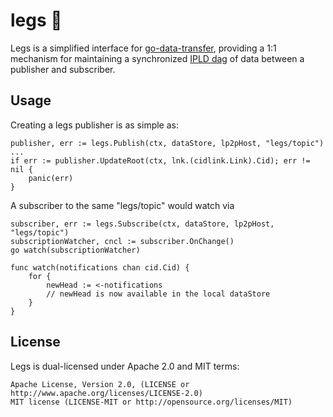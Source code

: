 legs 🦵
===

Legs is a simplified interface for [go-data-transfer](https://github.com/filecoin-project/go-data-transfer),
providing a 1:1 mechanism for maintaining a synchronized [IPLD dag](https://docs.ipld.io/) of data between
a publisher and subscriber.

Usage
---

Creating a legs publisher is as simple as:

```golang
publisher, err := legs.Publish(ctx, dataStore, lp2pHost, "legs/topic")
...
if err := publisher.UpdateRoot(ctx, lnk.(cidlink.Link).Cid); err != nil {
	panic(err)
}
```

A subscriber to the same "legs/topic" would watch via

```golang
subscriber, err := legs.Subscribe(ctx, dataStore, lp2pHost, "legs/topic")
subscriptionWatcher, cncl := subscriber.OnChange()
go watch(subscriptionWatcher)

func watch(notifications chan cid.Cid) {
    for {
        newHead := <-notifications
        // newHead is now available in the local dataStore
    }
}
```

License
---

Legs is dual-licensed under Apache 2.0 and MIT terms:

    Apache License, Version 2.0, (LICENSE or http://www.apache.org/licenses/LICENSE-2.0)
    MIT license (LICENSE-MIT or http://opensource.org/licenses/MIT)
